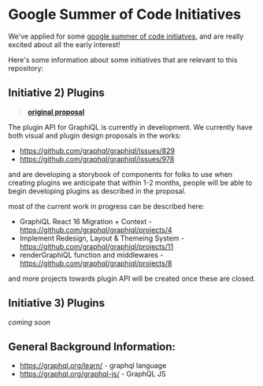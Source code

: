 # Google Summer of Code Initiatives

We've applied for some [google summer of code initiatves](https://github.com/graphql/foundation/tree/master/mentorship/2020/gsoc), and are really excited about all the early interest!

Here's some information about some initiatives that are relevant to this repository:

## Initiative 2) Plugins
> **[original proposal](https://github.com/graphql/foundation/tree/master/mentorship/2020/gsoc#3-graphiql-plugins-medium)**

The plugin API for GraphiQL is currently in development.
We currently have both visual and plugin design proposals in the works:

- https://github.com/graphql/graphiql/issues/829
- https://github.com/graphql/graphiql/issues/978

and are developing a storybook of components for folks to use when creating plugins
we anticipate that within 1-2 months, people will be able to begin developing plugins as described in the proposal.

most of the current work in progress can be described here:

- GraphiQL React 16 Migration + Context - https://github.com/graphql/graphiql/projects/4
- Implement Redesign, Layout & Themeing System -  https://github.com/graphql/graphiql/projects/11
- renderGraphiQL function and middlewares - https://github.com/graphql/graphiql/projects/8

and more projects towards plugin API will be created once these are closed.

## Initiative 3) Plugins
*coming soon*

## General Background Information:

- https://graphql.org/learn/ - graphql language
- https://graphql.org/graphql-js/ - GraphQL JS 
